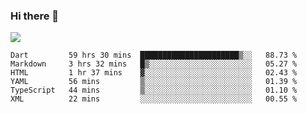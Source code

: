 ### Hi there 👋

<!--
**guozhigq/guozhigq** is a ✨ _special_ ✨ repository because its `README.md` (this file) appears on your GitHub profile.

Here are some ideas to get you started:

- 🔭 I’m currently working on ...
- 🌱 I’m currently learning ...
- 👯 I’m looking to collaborate on ...
- 🤔 I’m looking for help with ...
- 💬 Ask me about ...
- 📫 How to reach me: ...
- 😄 Pronouns: ...
- ⚡ Fun fact: ...
-->
![](https://github-readme-stats.vercel.app/api?username=guozhigq&show_icons=true)
<!--START_SECTION:waka-->

```text
Dart         59 hrs 30 mins  ██████████████████████▒░░   88.73 %
Markdown     3 hrs 32 mins   █▒░░░░░░░░░░░░░░░░░░░░░░░   05.27 %
HTML         1 hr 37 mins    ▓░░░░░░░░░░░░░░░░░░░░░░░░   02.43 %
YAML         56 mins         ▒░░░░░░░░░░░░░░░░░░░░░░░░   01.39 %
TypeScript   44 mins         ▒░░░░░░░░░░░░░░░░░░░░░░░░   01.10 %
XML          22 mins         ░░░░░░░░░░░░░░░░░░░░░░░░░   00.55 %
```

<!--END_SECTION:waka-->
